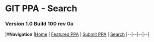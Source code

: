 # GIT PPA - Search

### Version 1.0 Build 100 rev 0a

|#**Navigation**
|[Home](https://git-ppa-store.github.io/) | [Featured PPA](https://git-ppa-store.github.io/featured-ppa) | [Submit PPA](https://git-ppa-store.github.io/submit-ppa) | [Search](https://git-ppa-store.github.io/search)
|--|--|--|--|
